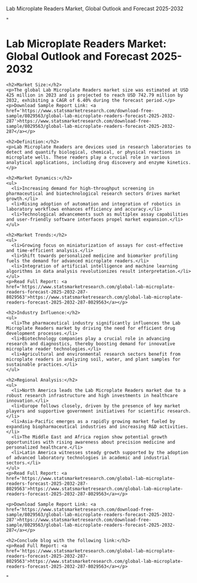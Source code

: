 Lab Microplate Readers Market, Global Outlook and Forecast 2025-2032

"<html>
  <body>
    <h1>Lab Microplate Readers Market: Global Outlook and Forecast 2025-2032</h1>
    
    <h2>Market Size:</h2>
    <p>The global Lab Microplate Readers market size was estimated at USD 425 million in 2023 and is projected to reach USD 742.79 million by 2032, exhibiting a CAGR of 6.40% during the forecast period.</p>
    <p>Download Sample Report Link: <a href='https://www.statsmarketresearch.com/download-free-sample/8029563/global-lab-microplate-readers-forecast-2025-2032-287'>https://www.statsmarketresearch.com/download-free-sample/8029563/global-lab-microplate-readers-forecast-2025-2032-287</a></p>
    
    <h2>Definition:</h2>
    <p>Lab Microplate Readers are devices used in research laboratories to detect and quantify biological, chemical, or physical reactions in microplate wells. These readers play a crucial role in various analytical applications, including drug discovery and enzyme kinetics.</p>
    
    <h2>Market Dynamics:</h2>
    <ul>
      <li>Increasing demand for high-throughput screening in pharmaceutical and biotechnological research sectors drives market growth.</li>
      <li>Rising adoption of automation and integration of robotics in laboratory workflows enhances efficiency and accuracy.</li>
      <li>Technological advancements such as multiplex assay capabilities and user-friendly software interfaces propel market expansion.</li>
    </ul>
    
    <h2>Market Trends:</h2>
    <ul>
      <li>Growing focus on miniaturization of assays for cost-effective and time-efficient analysis.</li>
      <li>Shift towards personalized medicine and biomarker profiling fuels the demand for advanced microplate readers.</li>
      <li>Integration of artificial intelligence and machine learning algorithms in data analysis revolutionizes result interpretation.</li>
    </ul>
    <p>Read Full Report: <a href='https://www.statsmarketresearch.com/global-lab-microplate-readers-forecast-2025-2032-287-8029563'>https://www.statsmarketresearch.com/global-lab-microplate-readers-forecast-2025-2032-287-8029563</a></p>
    
    <h2>Industry Influence:</h2>
    <ul>
      <li>The pharmaceutical industry significantly influences the Lab Microplate Readers market by driving the need for efficient drug development processes.</li>
      <li>Biotechnology companies play a crucial role in advancing research and diagnostics, thereby boosting demand for innovative microplate reader technologies.</li>
      <li>Agricultural and environmental research sectors benefit from microplate readers in analyzing soil, water, and plant samples for sustainable practices.</li>
    </ul>
    
    <h2>Regional Analysis:</h2>
    <ul>
      <li>North America leads the Lab Microplate Readers market due to a robust research infrastructure and high investments in healthcare innovation.</li>
      <li>Europe follows closely, driven by the presence of key market players and supportive government initiatives for scientific research.</li>
      <li>Asia-Pacific emerges as a rapidly growing market fueled by expanding biopharmaceutical industries and increasing R&D activities.</li>
      <li>The Middle East and Africa region show potential growth opportunities with rising awareness about precision medicine and personalized healthcare.</li>
      <li>Latin America witnesses steady growth supported by the adoption of advanced laboratory technologies in academic and industrial sectors.</li>
    </ul>
    <p>Read Full Report: <a href='https://www.statsmarketresearch.com/global-lab-microplate-readers-forecast-2025-2032-287-8029563'>https://www.statsmarketresearch.com/global-lab-microplate-readers-forecast-2025-2032-287-8029563</a></p>

    <p>Download Sample Report Link: <a href='https://www.statsmarketresearch.com/download-free-sample/8029563/global-lab-microplate-readers-forecast-2025-2032-287'>https://www.statsmarketresearch.com/download-free-sample/8029563/global-lab-microplate-readers-forecast-2025-2032-287</a></p>
    
    <h2>Conclude blog with the following link:</h2>
    <p>Read Full Report: <a href='https://www.statsmarketresearch.com/global-lab-microplate-readers-forecast-2025-2032-287-8029563'>https://www.statsmarketresearch.com/global-lab-microplate-readers-forecast-2025-2032-287-8029563</a></p>
    
  </body>
</html>"

